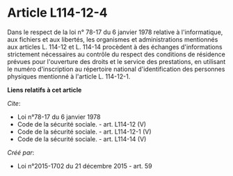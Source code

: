 # Article L114-12-4

Dans le respect de la loi n° 78-17 du 6 janvier 1978 relative à l'informatique, aux fichiers et aux libertés, les organismes
et administrations mentionnés aux articles L. 114-12 et L. 114-14 procèdent à des échanges d'informations strictement
nécessaires au contrôle du respect des conditions de résidence prévues pour l'ouverture des droits et le service des
prestations, en utilisant le numéro d'inscription au répertoire national d'identification des personnes physiques mentionné à
l'article L. 114-12-1.

**Liens relatifs à cet article**

_Cite_:

  - Loi n°78-17 du 6 janvier 1978
  - Code de la sécurité sociale. - art. L114-12 (V)
  - Code de la sécurité sociale. - art. L114-12-1 (V)
  - Code de la sécurité sociale. - art. L114-14 (V)

_Créé par_:

  - Loi n°2015-1702 du 21 décembre 2015 - art. 59
